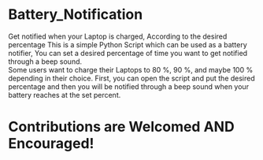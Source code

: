 # Battery_Notification
Get notified when your Laptop is charged, According to the desired percentage
This is a simple Python Script which can be used as a battery notifier, 
You can set a desired percentage of time you want to get notified through a beep sound. <br> Some users want to charge their Laptops to 80 %, 90 %, and maybe 100 % depending in their choice. First, you can open the script and put the desired percentage and then you will be notified through a beep sound when your battery reaches at the set percent. 
<be>
# Contributions are Welcomed AND Encouraged!
